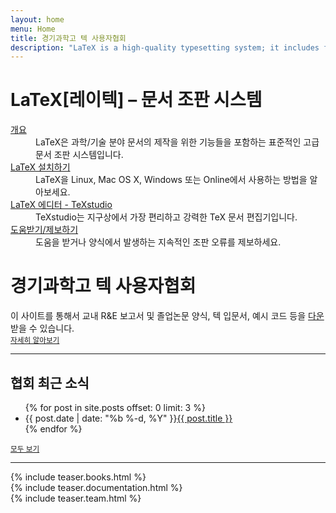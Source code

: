 ```yaml
---
layout: home
menu: Home
title: 경기과학고 텍 사용자협회
description: "LaTeX is a high-quality typesetting system; it includes features designed for the production of technical and scientific documentation."
---
```


<div class="row">
  <div class="col cell1of2">
    <h1>LaTeX[레이텍] – 문서 조판 시스템</h1>
    <dl>
      <dt><a href="{{ "/개요/" | prepend: site.baseurl }}">개요</a></dt>
      <dd>LaTeX은 과학/기술 분야 문서의 제작을 위한 기능들을 포함하는 표준적인 고급 문서 조판 시스템입니다.</dd>
      <dt><a href="{{ "/설치/" | prepend: site.baseurl }}">LaTeX 설치하기</a></dt>
      <dd>LaTeX을 Linux, Mac OS X, Windows 또는 Online에서 사용하는 방법을 알아보세요.</dd>
      <dt><a href="http://texstudio.org">LaTeX 에디터 - TeXstudio</a></dt>
      <dd>TeXstudio는 지구상에서 가장 편리하고 강력한 TeX 문서 편집기입니다.</dd>
      <dt><a href="{{ "/도움/" | prepend: site.baseurl }}">도움받기/제보하기</a></dt>
      <dd>도움을 받거나 양식에서 발생하는 지속적인 조판 오류를 제보하세요.</dd>
    </dl>
  </div>
  <div class="col cell1of2 news">
    <h1>경기과학고 텍 사용자협회</h1>
    이 사이트를 통해서 교내 R&E 보고서 및 졸업논문 양식, 텍 입문서, 예시 코드 등을 <a href="{{ "/다운로드/" | prepend: site.baseurl }}">다운</a>받을 수 있습니다.
    <br>
    <small><a href="{{ "/참여/" | prepend: site.baseurl }}">자세히 알아보기</a></small>
    <br>
    <hr>
    <h2>협회 최근 소식</h2>
    <ul class="news-posts">
      {% for post in site.posts offset: 0 limit: 3 %}
      <li><span class="post-date">{{ post.date | date: "%b %-d, %Y" }}</span><a class="post-link" href="{{ post.url | prepend: site.baseurl }}">{{ post.title }}</a></li>
      {% endfor %}
    </ul>
    <small><a href="{{ "/소식/" | prepend: site.baseurl }}">모두 보기</a></small>
  </div>
</div>
<hr>
<div class="row teaser">
  <section class="col cell1of3">{% include teaser.books.html %}</section>
  <section class="col cell1of3">{% include teaser.documentation.html %}</section>
  <section class="col cell1of3">{% include teaser.team.html %}</section>
</div>
